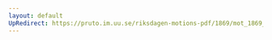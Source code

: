 ```yaml
---
layout: default
UpRedirect: https://pruto.im.uu.se/riksdagen-motions-pdf/1869/mot_1869__ak__44.pdf
---
```

